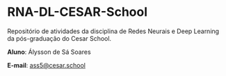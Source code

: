 # RNA-DL-CESAR-School
Repositório de atividades da disciplina de Redes Neurais e Deep Learning da pós-graduação do Cesar School.

**Aluno**: Álysson de Sá Soares

**E-mail**: ass5@cesar.school

